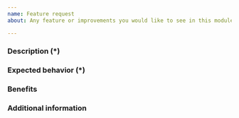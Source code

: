 ```yaml
---
name: Feature request
about: Any feature or improvements you would like to see in this module.

---
```


### Description (*)
<!--- Describe the feature you would like to add. -->

### Expected behavior (*)
<!--- What is the expected behavior of this feature? How is it going to work? -->

### Benefits
<!--- How do you think this feature would improve Module? -->

### Additional information
<!--- What other information can you provide about the desired feature? -->
